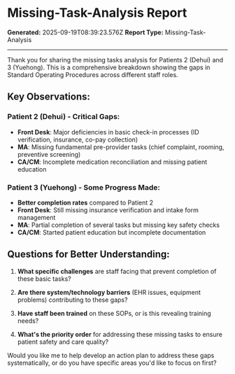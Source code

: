 # Missing-Task-Analysis Report

**Generated:** 2025-09-19T08:39:23.576Z
**Report Type:** Missing-Task-Analysis

---

Thank you for sharing the missing tasks analysis for Patients 2 (Dehui) and 3 (Yuehong). This is a comprehensive breakdown showing the gaps in Standard Operating Procedures across different staff roles.

## Key Observations:

### **Patient 2 (Dehui) - Critical Gaps:**
- **Front Desk**: Major deficiencies in basic check-in processes (ID verification, insurance, co-pay collection)
- **MA**: Missing fundamental pre-provider tasks (chief complaint, rooming, preventive screening)
- **CA/CM**: Incomplete medication reconciliation and missing patient education

### **Patient 3 (Yuehong) - Some Progress Made:**
- **Better completion rates** compared to Patient 2
- **Front Desk**: Still missing insurance verification and intake form management
- **MA**: Partial completion of several tasks but missing key safety checks
- **CA/CM**: Started patient education but incomplete documentation

## Questions for Better Understanding:

1. **What specific challenges** are staff facing that prevent completion of these basic tasks?

2. **Are there system/technology barriers** (EHR issues, equipment problems) contributing to these gaps?

3. **Have staff been trained** on these SOPs, or is this revealing training needs?

4. **What's the priority order** for addressing these missing tasks to ensure patient safety and care quality?

Would you like me to help develop an action plan to address these gaps systematically, or do you have specific areas you'd like to focus on first?